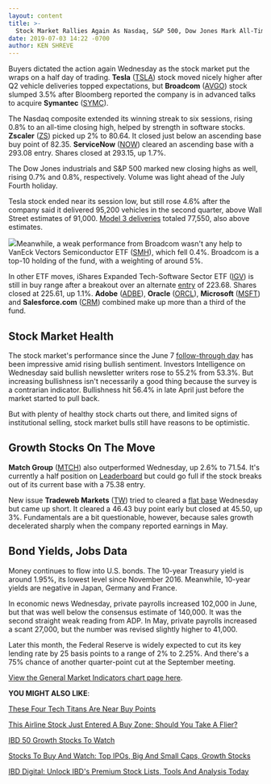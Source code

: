 ```yaml
---
layout: content
title: >-
  Stock Market Rallies Again As Nasdaq, S&P 500, Dow Jones Mark All-Time Closing Highs
date: 2019-07-03 14:22 -0700
author: KEN SHREVE
---
```






Buyers dictated the action again Wednesday as the stock market put the wraps on a half day of trading. **Tesla** ([TSLA](https://research.investors.com/quote.aspx?symbol=TSLA)) stock moved nicely higher after Q2 vehicle deliveries topped expectations, but **Broadcom** ([AVGO](https://research.investors.com/quote.aspx?symbol=AVGO)) stock slumped 3.5% after Bloomberg reported the company is in advanced talks to acquire **Symantec** ([SYMC](https://research.investors.com/quote.aspx?symbol=SYMC)).




The Nasdaq composite extended its winning streak to six sessions, rising 0.8% to an all-time closing high, helped by strength in software stocks. **Zscaler** ([ZS](https://research.investors.com/quote.aspx?symbol=ZS)) picked up 2% to 80.64. It closed just below an ascending base buy point of 82.35. **ServiceNow** ([NOW](https://research.investors.com/quote.aspx?symbol=NOW)) cleared an ascending base with a 293.08 entry. Shares closed at 293.15, up 1.7%.


The Dow Jones industrials and S&P 500 marked new closing highs as well, rising 0.7% and 0.8%, respectively. Volume was light ahead of the July Fourth holiday.


Tesla stock ended near its session low, but still rose 4.6% after the company said it delivered 95,200 vehicles in the second quarter, above Wall Street estimates of 91,000. [Model 3 deliveries](https://www.investors.com/news/technology/tesla-stock-jumps-as-vehicle-shipments-beat-estimates/) totaled 77,550, also above estimates.


![](https://www.investors.com/wp-content/uploads/2019/07/MP070319-240x300.jpg)Meanwhile, a weak performance from Broadcom wasn't any help to VanEck Vectors Semiconductor ETF ([SMH](https://research.investors.com/quote.aspx?symbol=SMH)), which fell 0.4%. Broadcom is a top-10 holding of the fund, with a weighting of around 5%.


In other ETF moves, iShares Expanded Tech-Software Sector ETF ([IGV](https://research.investors.com/quote.aspx?symbol=IGV)) is still in buy range after a breakout over an alternate [entry](https://www.investors.com/how-to-invest/investors-corner/chart-reading-basics-how-a-buy-point-marks-a-time-of-opportunity/) of 223.68. Shares closed at 225.61, up 1.1%. **Adobe** ([ADBE](https://research.investors.com/quote.aspx?symbol=ADBE)), **Oracle** ([ORCL](https://research.investors.com/quote.aspx?symbol=ORCL)), **Microsoft** ([MSFT](https://research.investors.com/quote.aspx?symbol=MSFT)) and **Salesforce.com** ([CRM](https://research.investors.com/quote.aspx?symbol=CRM)) combined make up more than a third of the fund.


Stock Market Health
-------------------


The stock market's performance since the June 7 [follow-through day](https://www.investors.com/how-to-invest/investors-corner/what-is-a-follow-through-day/) has been impressive amid rising bullish sentiment. Investors Intelligence on Wednesday said bullish newsletter writers rose to 55.2% from 53.3%. But increasing bullishness isn't necessarily a good thing because the survey is a contrarian indicator. Bullishness hit 56.4% in late April just before the market started to pull back.


But with plenty of healthy stock charts out there, and limited signs of institutional selling, stock market bulls still have reasons to be optimistic.


Growth Stocks On The Move
-------------------------


**Match Group** ([MTCH](https://research.investors.com/quote.aspx?symbol=MTCH)) also outperformed Wednesday, up 2.6% to 71.54. It's currently a half position on [Leaderboard](https://leaderboard.investors.com//#/leaders/leadersnearabuypoint) but could go full if the stock breaks out of its current base with a 75.38 entry.



New issue **Tradeweb Markets** ([TW](https://research.investors.com/quote.aspx?symbol=TW)) tried to cleared a [flat base](https://www.investors.com/how-to-invest/investors-corner/chart-patterns-101-in-a-flat-base-dull-trade-can-be-positive-action/) Wednesday but came up short. It cleared a 46.43 buy point early but closed at 45.50, up 3%. Fundamentals are a bit questionable, however, because sales growth decelerated sharply when the company reported earnings in May.


Bond Yields, Jobs Data
----------------------


Money continues to flow into U.S. bonds. The 10-year Treasury yield is around 1.95%, its lowest level since November 2016. Meanwhile, 10-year yields are negative in Japan, Germany and France.


In economic news Wednesday, private payrolls increased 102,000 in June, but that was well below the consensus estimate of 140,000. It was the second straight weak reading from ADP. In May, private payrolls increased a scant 27,000, but the number was revised slightly higher to 41,000.


Later this month, the Federal Reserve is widely expected to cut its key lending rate by 25 basis points to a range of 2% to 2.25%. And there's a 75% chance of another quarter-point cut at the September meeting.


[View the General Market Indicators chart page here](https://www.investors.com/wp-content/uploads/2019/07/IBD0307152503GMI2.pdf).


**YOU MIGHT ALSO LIKE**:


[These Four Tech Titans Are Near Buy Points](https://www.investors.com/market-trend/stock-market-today/dow-jones-futures-apple-stock-facebook-stock-amazon-stock-netflix-stock-market-rally/)


[This Airline Stock Just Entered A Buy Zone; Should You Take A Flier?](https://www.investors.com/research/delta-stock-is-buy-now-but-not-strong-buy/)


[IBD 50 Growth Stocks To Watch](https://www.investors.com/research/ibd-50-growth-stocks-to-watch/)


[Stocks To Buy And Watch: Top IPOs, Big And Small Caps, Growth Stocks](https://www.investors.com/stock-lists/stocks-to-watch-top-rated-ipos-big-caps-and-growth-stocks/)


[IBD Digital: Unlock IBD's Premium Stock Lists, Tools And Analysis Today](https://www.investors.com/product/ibd-digital/?artProdLink=IBD_Digital)


 




